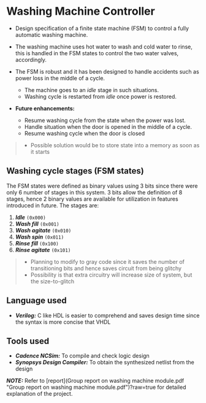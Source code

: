 # Washing Machine Controller
- Design specification of a finite state machine (FSM) to control a fully automatic washing machine.
- The washing machine uses hot water to wash and cold water to rinse, this is handled in the FSM states to control the two water valves, accordingly.
- The FSM is robust and it has been designed to handle accidents such as power loss in the middle of a cycle.

    - The machine goes to an _idle_ stage in such situations.
    - Washing cycle is restarted from _idle_ once power is restored.

- __Future enhancements:__
    - Resume washing cycle from the state when the power was lost.
    - Handle situation when the door is opened in the middle of a cycle.
    - Resume washing cycle when the door is closed
> - Possible solution would be to store state into a memory as soon as it starts

## Washing cycle stages (FSM states)
The FSM states were defined as binary values using 3 bits since there were only 6 number of stages in this system. 3 bits allow the definition of 8 stages, hence 2 binary values are available for utilization in features introduced in future.
The stages are:
1. ___Idle___ `(0x000)`
2. ___Wash fill___ `(0x001)`
3. ___Wash agitate___ `(0x010)`
4. ___Wash spin___ `(0x011)`
5. ___Rinse fill___ `(0x100)`
6. ___Rinse agitate___ `(0x101)`
> - Planning to modify to gray code since it saves the number of transitioning bits and hence saves circuit from being glitchy
> - Possibility is that extra circuitry will increase size of system, but the size-to-glitch

## Language used
- ___Verilog:___ C like HDL is easier to comprehend and saves design time since the syntax is more concise that VHDL

## Tools used
- ___Cadence NCSim:___ To compile and check logic design
- ___Synopsys Design Compiler:___ To obtain the synthesized netlist from the design

___NOTE:___ Refer to [report](Group report on washing machine module.pdf "Group report on washing machine module.pdf")?raw=true for detailed explanation of the project.
